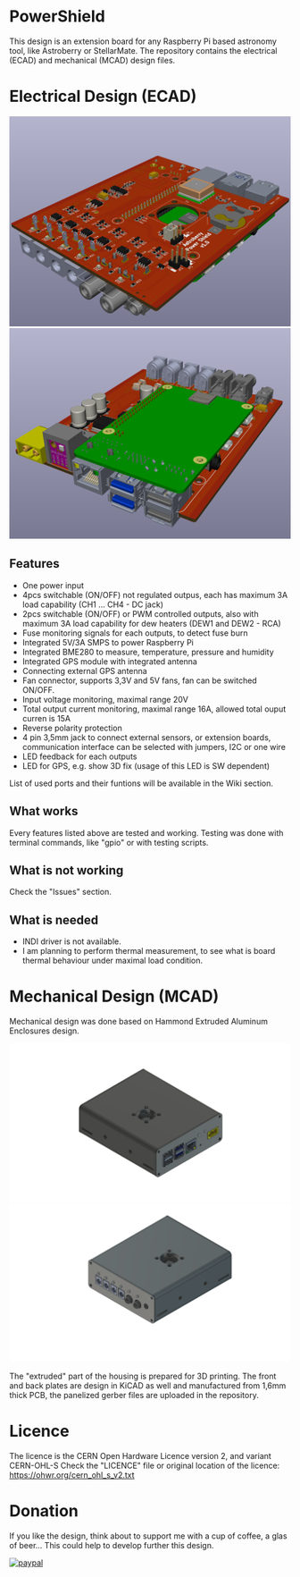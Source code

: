 # PowerShield
 This design is an extension board for any Raspberry Pi based astronomy tool, like Astroberry or StellarMate.
 The repository contains the electrical (ECAD) and mechanical (MCAD) design files.
 
# Electrical Design (ECAD)
 ![Alt text](./ECAD/pics/Astroberry_assembled_PCB_ISO_back.png?raw=true "Title")
 ![Alt text](./ECAD/pics/Astroberry_assembled_PCB_ISO_front.png?raw=true "Title")
 
## Features
* One power input
* 4pcs switchable (ON/OFF) not regulated outpus, each has maximum 3A load capability (CH1 ... CH4 - DC jack)
* 2pcs switchable (ON/OFF) or PWM controlled outputs, also with maximum 3A load capability for dew heaters (DEW1 and DEW2 - RCA)
* Fuse monitoring signals for each outputs, to detect fuse burn
* Integrated 5V/3A SMPS to power Raspberry Pi
* Integrated BME280 to measure, temperature, pressure and humidity
* Integrated GPS module with integrated antenna
* Connecting external GPS antenna
* Fan connector, supports 3,3V and 5V fans, fan can be switched ON/OFF.
* Input voltage monitoring, maximal range 20V
* Total output current monitoring, maximal range 16A, allowed total ouput curren is 15A
* Reverse polarity protection
* 4 pin 3,5mm jack to connect external sensors, or extension boards, communication interface can be selected with jumpers, I2C or one wire
* LED feedback for each outputs
* LED for GPS, e.g. show 3D fix (usage of this LED is SW dependent)

List of used ports and their funtions will be available in the Wiki section.

## What works
 Every features listed above are tested and working. Testing was done with terminal commands, like "gpio" or with testing scripts.

## What is not working
 Check the "Issues" section.

## What is needed
* INDI driver is not available.
* I am planning to perform thermal measurement, to see what is board thermal behaviour under maximal load condition.

# Mechanical Design (MCAD)
 Mechanical design was done based on Hammond Extruded Aluminum Enclosures design.
 
 ![Alt text](./Astroberry_assembly_ISO_front.png?raw=true "Title")
 ![Alt text](./Astroberry_assembly_ISO_back.png?raw=true "Title")
 
 The "extruded" part of the housing is prepared for 3D printing.
 The front and back plates are design in KiCAD as well and manufactured from 1,6mm thick PCB, the panelized gerber files are uploaded in the repository.

# Licence
 The licence is the CERN Open Hardware Licence version 2, and variant CERN-OHL-S
 Check the "LICENCE" file or original location of the licence:
 https://ohwr.org/cern_ohl_s_v2.txt
 
# Donation
If you like the design, think about to support me with a cup of coffee, a glas of beer...
This could help to develop further this design.

[![paypal](https://www.paypalobjects.com/en_US/i/btn/btn_donateCC_LG.gif)](https://www.paypal.com/cgi-bin/webscr?cmd=_s-xclick&hosted_button_id=PK5PGMN5WKTRN&source=url)
